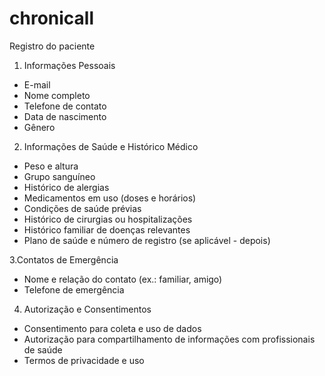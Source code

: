 # chronicall

Registro do paciente

1. Informações Pessoais
  - E-mail
  - Nome completo
  - Telefone de contato
  - Data de nascimento
  - Gênero

2. Informações de Saúde e Histórico Médico
  - Peso e altura
  - Grupo sanguíneo
  - Histórico de alergias
  - Medicamentos em uso (doses e horários)
  - Condições de saúde prévias
  - Histórico de cirurgias ou hospitalizações
  - Histórico familiar de doenças relevantes
  - Plano de saúde e número de registro (se aplicável - depois)

3.Contatos de Emergência

  - Nome e relação do contato (ex.: familiar, amigo)
  - Telefone de emergência

4. Autorização e Consentimentos
  - Consentimento para coleta e uso de dados
  - Autorização para compartilhamento de informações com profissionais de saúde
  - Termos de privacidade e uso